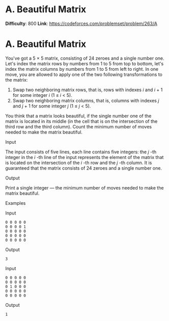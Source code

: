 # A. Beautiful Matrix 
**Difficulty**: 800 
**Link**: https://codeforces.com/problemset/problem/263/A

# A. Beautiful Matrix
You've got a 5 × 5 matrix, consisting of 24 zeroes and a single number one.
Let's index the matrix rows by numbers from 1 to 5 from top to bottom, let's
index the matrix columns by numbers from 1 to 5 from left to right. In one
move, you are allowed to apply one of the two following transformations to the
matrix:

  1. Swap two neighboring matrix rows, that is, rows with indexes _i_ and _i_ \+ 1 for some integer _i_ (1 ≤  _i_ < 5). 
  2. Swap two neighboring matrix columns, that is, columns with indexes _j_ and _j_ \+ 1 for some integer _j_ (1 ≤  _j_ < 5). 

You think that a matrix looks beautiful, if the single number one of the
matrix is located in its middle (in the cell that is on the intersection of
the third row and the third column). Count the minimum number of moves needed
to make the matrix beautiful.

Input

The input consists of five lines, each line contains five integers: the _j_
-th integer in the _i_ -th line of the input represents the element of the
matrix that is located on the intersection of the _i_ -th row and the _j_ -th
column. It is guaranteed that the matrix consists of 24 zeroes and a single
number one.

Output

Print a single integer — the minimum number of moves needed to make the matrix
beautiful.

Examples

Input

    
    
    0 0 0 0 0  
    0 0 0 0 1  
    0 0 0 0 0  
    0 0 0 0 0  
    0 0 0 0 0  
    

Output

    
    
    3  
    

Input

    
    
    0 0 0 0 0  
    0 0 0 0 0  
    0 1 0 0 0  
    0 0 0 0 0  
    0 0 0 0 0  
    

Output

    
    
    1  
    

